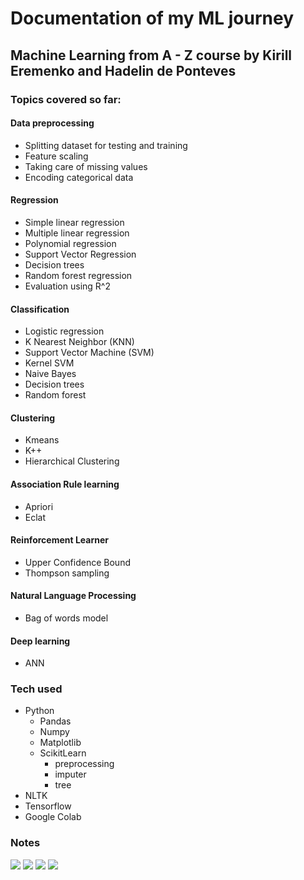 # Documentation of my ML journey 
## Machine Learning from A - Z course by Kirill Eremenko and Hadelin de Ponteves
### Topics covered so far:
#### Data preprocessing
- Splitting dataset for testing and training
- Feature scaling
- Taking care of missing values
- Encoding categorical data
#### Regression
- Simple linear regression
- Multiple linear regression
- Polynomial regression
- Support Vector Regression
- Decision trees
- Random forest regression
- Evaluation using R^2
#### Classification
- Logistic regression
- K Nearest Neighbor (KNN)
- Support Vector Machine (SVM)
- Kernel SVM
- Naive Bayes
- Decision trees
- Random forest

#### Clustering
- Kmeans
- K++
- Hierarchical Clustering

#### Association Rule learning
- Apriori
- Eclat

#### Reinforcement Learner
- Upper Confidence Bound
- Thompson sampling

#### Natural Language Processing
- Bag of words model

#### Deep learning
- ANN
  

### Tech used
- Python
  - Pandas
  - Numpy
  - Matplotlib
  - ScikitLearn
      - preprocessing
      - imputer
      - tree
- NLTK
- Tensorflow
- Google Colab


### Notes
![](20231208_081238.jpg)
![](20231208_081230.jpg)
![](20231208_081225.jpg)
![](20231208_0812120.jpg)

